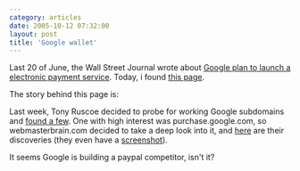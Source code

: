 ```yaml
---
category: articles
date: 2005-10-12 07:32:00
layout: post
title: 'Google wallet'
---
```


<p>Last 20 of June, the Wall Street Journal wrote about <a href="http://online.wsj.com/public/article/SB111905141149263168-uKFxsKiPCrP8NxCA_lJid2X_3FM_20050718.html?mod=blogs">Google plan to launch a electronic payment service</a>. Today, i found <a href="http://www.webmasterbrain.com/seo-news/google-news/exclusive-google-purchases-signup-page-discovered/">this page</a>.</p>

<p>The story behind this page is:</p>

<p>Last week, Tony Ruscoe decided to probe for working Google subdomains and <a href="http://ruscoe.net/blog/2005/10/google-subdomains.asp">found a few</a>. One with high interest was purchase.google.com, so webmasterbrain.com decided to take a deep look into it, and <a href="http://www.webmasterbrain.com/seo-news/google-news/exclusive-google-purchases-signup-page-discovered/">here</a> are their discoveries (they even have a <a href="http://img437.imageshack.us/img437/4166/googlepurchases8af.jpg">screenshot</a>).</p>

<p>It seems Google is building a paypal competitor, isn't it?</p>
